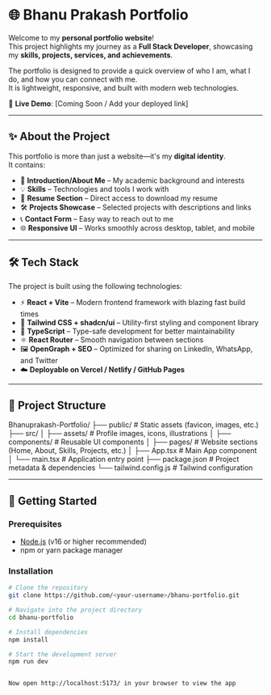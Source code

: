 # 🌐 Bhanu Prakash Portfolio

Welcome to my **personal portfolio website**!  
This project highlights my journey as a **Full Stack Developer**, showcasing my **skills, projects, services, and achievements**.  

The portfolio is designed to provide a quick overview of who I am, what I do, and how you can connect with me.  
It is lightweight, responsive, and built with modern web technologies.

🔗 **Live Demo**: [Coming Soon / Add your deployed link]

---

## ✨ About the Project

This portfolio is more than just a website—it's my **digital identity**.  
It contains:  
- 👋 **Introduction/About Me** – My academic background and interests  
- 💡 **Skills** – Technologies and tools I work with  
- 📄 **Resume Section** – Direct access to download my resume  
- 🛠️ **Projects Showcase** – Selected projects with descriptions and links  
- 📞 **Contact Form** – Easy way to reach out to me  
- 🌐 **Responsive UI** – Works smoothly across desktop, tablet, and mobile  

---

## 🛠️ Tech Stack

The project is built using the following technologies:

- ⚡ **React + Vite** – Modern frontend framework with blazing fast build times  
- 🎨 **Tailwind CSS + shadcn/ui** – Utility-first styling and component library  
- 🔷 **TypeScript** – Type-safe development for better maintainability  
- ⚛️ **React Router** – Smooth navigation between sections  
- 🖼️ **OpenGraph + SEO** – Optimized for sharing on LinkedIn, WhatsApp, and Twitter  
- ☁️ **Deployable on Vercel / Netlify / GitHub Pages**  

---

## 📂 Project Structure

Bhanuprakash-Portfolio/
├── public/ # Static assets (favicon, images, etc.)
├── src/
│ ├── assets/ # Profile images, icons, illustrations
│ ├── components/ # Reusable UI components
│ ├── pages/ # Website sections (Home, About, Skills, Projects, etc.)
│ ├── App.tsx # Main App component
│ └── main.tsx # Application entry point
├── package.json # Project metadata & dependencies
└── tailwind.config.js # Tailwind configuration


---

## 🚀 Getting Started

### Prerequisites
- [Node.js](https://nodejs.org/) (v16 or higher recommended)  
- npm or yarn package manager  

### Installation
```bash
# Clone the repository
git clone https://github.com/<your-username>/bhanu-portfolio.git

# Navigate into the project directory
cd bhanu-portfolio

# Install dependencies
npm install

# Start the development server
npm run dev


Now open http://localhost:5173/ in your browser to view the app